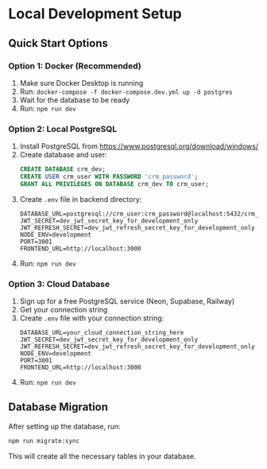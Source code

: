 # Local Development Setup

## Quick Start Options

### Option 1: Docker (Recommended)
1. Make sure Docker Desktop is running
2. Run: `docker-compose -f docker-compose.dev.yml up -d postgres`
3. Wait for the database to be ready
4. Run: `npm run dev`

### Option 2: Local PostgreSQL
1. Install PostgreSQL from https://www.postgresql.org/download/windows/
2. Create database and user:
   ```sql
   CREATE DATABASE crm_dev;
   CREATE USER crm_user WITH PASSWORD 'crm_password';
   GRANT ALL PRIVILEGES ON DATABASE crm_dev TO crm_user;
   ```
3. Create `.env` file in backend directory:
   ```env
   DATABASE_URL=postgresql://crm_user:crm_password@localhost:5432/crm_dev
   JWT_SECRET=dev_jwt_secret_key_for_development_only
   JWT_REFRESH_SECRET=dev_jwt_refresh_secret_key_for_development_only
   NODE_ENV=development
   PORT=3001
   FRONTEND_URL=http://localhost:3000
   ```
4. Run: `npm run dev`

### Option 3: Cloud Database
1. Sign up for a free PostgreSQL service (Neon, Supabase, Railway)
2. Get your connection string
3. Create `.env` file with your connection string:
   ```env
   DATABASE_URL=your_cloud_connection_string_here
   JWT_SECRET=dev_jwt_secret_key_for_development_only
   JWT_REFRESH_SECRET=dev_jwt_refresh_secret_key_for_development_only
   NODE_ENV=development
   PORT=3001
   FRONTEND_URL=http://localhost:3000
   ```
4. Run: `npm run dev`

## Database Migration
After setting up the database, run:
```bash
npm run migrate:sync
```

This will create all the necessary tables in your database.
